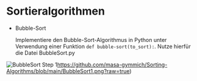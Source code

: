 # Sortieralgorithmen
* Bubble-Sort
  
  Implementiere den Bubble-Sort-Algorithmus in Python unter Verwendung einer Funktion `def bubble-sort(to_sort):`. Nutze hierfür die Datei BubbleSort.py

![BubbleSort Step 1](https://github.com/masa-gymmich/Sorting-Algorithms/blob/main/BubbleSort1.png)https://github.com/masa-gymmich/Sorting-Algorithms/blob/main/BubbleSort1.png?raw=true)
